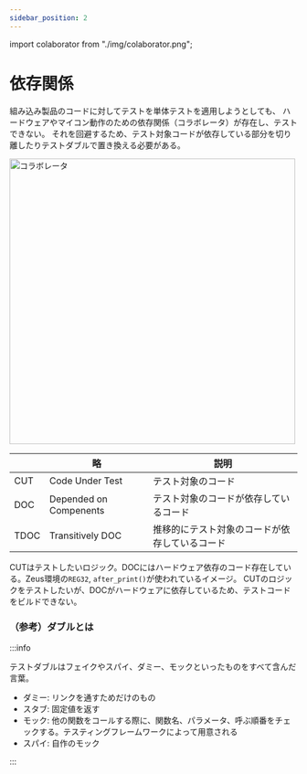 ```yaml
---
sidebar_position: 2
---
```


import colaborator from "./img/colaborator.png";

# 依存関係

組み込み製品のコードに対してテストを単体テストを適用しようとしても、
ハードウェアやマイコン動作のための依存関係（コラボレータ）が存在し、テストできない。
それを回避するため、テスト対象コードが依存している部分を切り離したりテストダブルで置き換える必要がある。

<img src={colaborator} alt="コラボレータ" width="500" />

||略|説明|
|-|-|-|
|CUT|Code Under Test|テスト対象のコード|
|DOC|Depended on Compenents|テスト対象のコードが依存しているコード|
|TDOC|Transitively DOC|推移的にテスト対象のコードが依存しているコード|

CUTはテストしたいロジック。DOCにはハードウェア依存のコード存在している。Zeus環境の`REG32`, `after_print()`が使われているイメージ。
CUTのロジックをテストしたいが、DOCがハードウェアに依存しているため、テストコードをビルドできない。

### （参考）ダブルとは

:::info

テストダブルはフェイクやスパイ、ダミー、モックといったものをすべて含んだ言葉。
- ダミー: リンクを通すためだけのもの
- スタブ: 固定値を返す
- モック: 他の関数をコールする際に、関数名、パラメータ、呼ぶ順番をチェックする。テスティングフレームワークによって用意される
- スパイ: 自作のモック

:::
